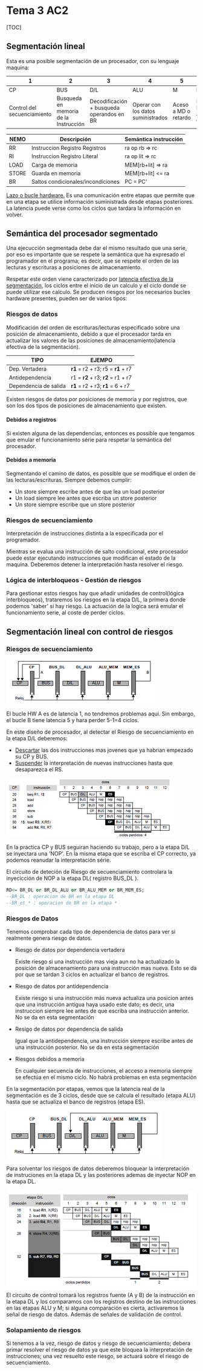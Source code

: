 # Tema 3 AC2

[TOC]

## Segmentación lineal

Esta es una posible segmentación de un procesador, con su lenguaje maquina:

| 1                           | 2                                     | 3                                         | 4                                  | 5                    | 6                                          |
| --------------------------- | ------------------------------------- | ----------------------------------------- | ---------------------------------- | -------------------- | ------------------------------------------ |
| CP                          | BUS                                   | D/L                                       | ALU                                | M                    | ES                                         |
| Control del secuenciamiento | Busqueda en memoria de la Instrucción | Decodificación + busqueda operandos en BR | Operar con los datos suministrados | Aceso a MD o retardo | Escritura en BR y actualización CP(op. BR) |

| NEMO  | Descripción                        | Semántica instrucción |
| ----- | ---------------------------------- | --------------------- |
| RR    | Instruccion Registro Registros     | ra op rb => rc        |
| RI    | Instruccion Registro Literal       | ra op lit => rc       |
| LOAD  | Carga de memoria                   | MEM[rb+lit] => ra     |
| STORE | Guarda en memoria                  | MEM[rb+lit] <= ra |
| BR    | Saltos condicionales/incondiciones | PC = PC'              |



<u>Lazo o bucle hardware.</u> Es una comunicación entre etapas que permite que en una etapa se utilice información suministrada desde etapas posteriores. La latencia puede verse como los ciclos que tardara la información en volver.

## Semántica del procesador segmentado

Una ejecucción segmentada debe dar el mismo resultado que una serie, por eso es importante que se respete la semántica que ha expresado el programador en el programa; es decir, que se respete el orden de las lecturas y escrituras a posiciones de almacenamiento.

Respetar este orden viene caracterizado por <u>latencia efectiva de la segmentación</u>, los ciclos entre el inicio de un calculo y el ciclo donde se puede utilizar ese calculo. Se producen riesgos por los necesarios bucles hardware presentes, pueden ser de varios tipos:

### Riesgos de datos

Modificación del orden de escrituras/lecturas especificado sobre una posición de almacenamiento, debido a que el procesador tarda en actualizar los valores de las posiciones de almacenamiento(latencia efectiva de la segmentación).

| TIPO                  | EJEMPO                             |
| --------------------- | ---------------------------------- |
| Dep. Vertadera        | **r1** = r2 + r3; r5 = **r1** + r7 |
| Antidependencia       | r1 = **r2** + r3; **r2** = r1 + r7 |
| Dependencia de salida | **r1** = r2 + r3; **r1** = 6 + r7  |

Existen riesgos de datos por posiciones de memoria y por registros, que son los dos tipos de posiciones de almacenamiento que existen.

#### Debidos a registros

Si existen alguna de las dependencias, entonces es possible que tengamos que emular el funcionamiento série para respetar la semántica del procesador.

#### Debidos a memoria

Segmentando el camino de datos, es possible que se modifique el orden de las lecturas/escrituras. Siempre debemos cumplir:

* Un store siempre escribe antes de que lea un load posterior
* Un load siempre lee antes que escriba un store posterior
* Un store siempre escribe que un store posterior

### Riesgos de secuenciamiento

Interpretación de instrucciones distinta a la especificada por el programador.

Mientras se evalua una instrucción de salto condicional, este procesador puede estar ejecutando instrucciones que modifican el estado de la maquina. Deberemos detener la interpretación hasta resolver el riesgo.

### Lógica de interbloqueos - Gestión de riesgos

Para gestionar estos riesgos hay que añadir unidades de control(lógica interbloqueos), trataremos los riesgos en la etapa D/L, la primera donde podemos 'saber' si hay riesgo. La actuación de la logica será emular el funcionamiento serie, al coste de perder ciclos.



## Segmentación lineal con control de riesgos

### Riesgos de secuenciamiento

![image-lazosHWSEQ](rsc/image-20200424202451434.png)

El bucle HW A es de latencia 1, no tendremos problemas aqui. Sin embargo, el bucle B tiene latencia 5 y hara perder 5-1=4 ciclos.

En este diseño de procesador, al detectar el Riesgo de secuenciamiento en la etapa D/L deberemos: 

* <u>Descartar</u> las dos instrucciones mas jovenes que ya habrian empezado su CP y BUS.
* <u>Suspender</u> la interpretación de nuevas instrucciones hasta que desaparezca el RS.

![img-RS](rsc/image-20200424202354937.png)

En la practica CP y BUS seguiran haciendo su trabajo, pero a la etapa D/L se inyectara una 'NOP'.  En la misma etapa que se escriba el CP correcto, ya podemos reanudar la interpretación série.

El circuito de deteción de Riesgo de secuenciamiento controlara la inyecicción de NOP a la etapa DL( registro BUS_DL ).

````vhdl
RD<= BR_DL or BR_DL_ALU or BR_ALU_MEM or BR_MEM_ES;
--BR_DL : operacion de BR en la etapa DL
--BR_et_* : operacion de BR en la etapa *
````

### Riesgos de Datos

Tenemos comprobar cada tipo de dependencia de datos para ver si realmente genera riesgo de datos.

* Riesgo de datos por dependencia vertadera

  Existe riesgo si una instrucción mas vieja aun no ha actualizado la posición de almacenamiento para una instrucción mas nueva. Esto se da por que se tardan 3 ciclos en actualizar el banco de registros.

* Riesgo de datos por antidependencia

  Existe riesgo si una instrucción más nueva actualiza una posicion antes que una instrucción antigua haya usado este dato; es decir, una instruccion siempre lee antes de que escriba una instrucción anterior. No se da en esta segmentación

* Resigo de datos por dependencia de salida

  Igual que la antidependencia, una instrucción siempre escribe antes de una instrucción posterior. No se da en esta segmentación

* Riesgos debidos a memoria

  En cualquier secuencia de instrucciones, el acceso a memoria siempre se efectúa en el mismo ciclo. No habrá problemas en esta segmentación

En la segmentación por etapas, vemos que la latencia real de la segmentación es de 3 ciclos, desde que se calcula el resultado (etapa ALU) hasta que se actualiza el banco de registros (etapa ES).

![image-20200424210538620](rsc/image-20200424210538620.png)

Para solventar los riesgos de datos deberemos bloquear la interpretación de instruciones en la etapa DL y las posteriores ademas de inyectar NOP en la etapa DL. 

![imgRD](rsc/image-20200424210222273.png)

El circuito de control tomará los registros fuente (A y B) de la instrucción en la etapa DL y los comparamos con los registros destino de las instrucciones en las etapas ALU y M; si alguna comparación es cierta, activaremos la señal de riesgo de datos. Además de señales de validación de control.

<Foto de control Riesgo de datos>

### Solapamiento de riesgos

Si tenemos a la vez, riesgo de datos y riesgo de secuenciamiento; debera primar resolver el riesgo de datos ya que este bloquea la interpretación de instrucciones; una vez resuelto este riesgo, se actuará sobre el riesgo de secuenciamiento.